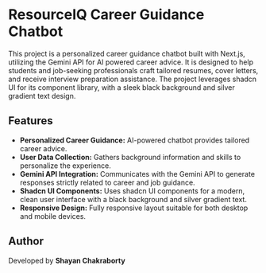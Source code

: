 # ResourceIQ Career Guidance Chatbot

This project is a personalized career guidance chatbot built with Next.js, utilizing the Gemini API for AI powered career advice. It is designed to help students and job-seeking professionals craft tailored resumes, cover letters, and receive interview preparation assistance. The project leverages shadcn UI for its component library, with a sleek black background and silver gradient text design.

## Features

- **Personalized Career Guidance:** AI-powered chatbot provides tailored career advice.
- **User Data Collection:** Gathers background information and skills to personalize the experience.
- **Gemini API Integration:** Communicates with the Gemini API to generate responses strictly related to career and job guidance.
- **Shadcn UI Components:** Uses shadcn UI components for a modern, clean user interface with a black background and silver gradient text.
- **Responsive Design:** Fully responsive layout suitable for both desktop and mobile devices.

## Author

Developed by **Shayan Chakraborty**

